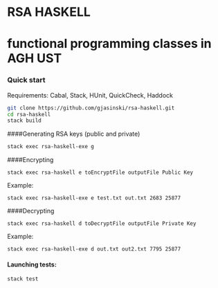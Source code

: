 # RSA HASKELL
# functional programming classes in AGH UST


### Quick start
Requirements: Cabal, Stack, HUnit, QuickCheck, Haddock

```bash
git clone https://github.com/gjasinski/rsa-haskell.git
cd rsa-haskell
stack build
```

####Generating RSA keys (public and private)
```bash
stack exec rsa-haskell-exe g
```
####Encrypting 
```
stack exec rsa-haskell e toEncryptFile outputFile Public Key
```

Example:
```
stack exec rsa-haskell-exe e test.txt out.txt 2683 25877
```

####Decrypting 
```
stack exec rsa-haskell d toDecryptFile outputFile Private Key
```

Example:
```
stack exec rsa-haskell-exe d out.txt out2.txt 7795 25877
```


#### Launching tests:
```bash
stack test
```

